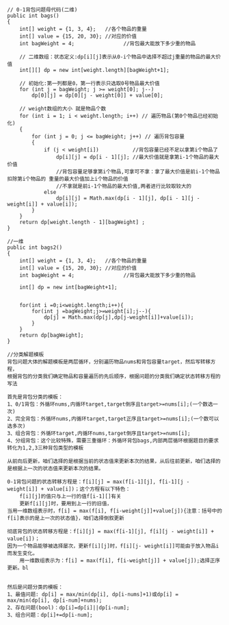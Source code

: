     // 0-1背包问题母代码(二维)
    public int bags()
    {
        int[] weight = {1, 3, 4};   //各个物品的重量
        int[] value = {15, 20, 30}; //对应的价值
        int bagWeight = 4;                //背包最大能放下多少重的物品

        // 二维数组：状态定义:dp[i][j]表示从0-i个物品中选择不超过j重量的物品的最大价值
        int[][] dp = new int[weight.length][bagWeight+1];

        // 初始化:第一列都是0，第一行表示只选取0号物品最大价值
        for (int j = bagWeight; j >= weight[0]; j--)
            dp[0][j] = dp[0][j - weight[0]] + value[0];

        // weight数组的大小 就是物品个数
        for (int i = 1; i < weight.length; i++) // 遍历物品(第0个物品已经初始化)
        {
            for (int j = 0; j <= bagWeight; j++) // 遍历背包容量
            {
                if (j < weight[i])           //背包容量已经不足以拿第i个物品了
                    dp[i][j] = dp[i - 1][j]; //最大价值就是拿第i-1个物品的最大价值
                    //背包容量足够拿第i个物品,可拿可不拿：拿了最大价值是前i-1个物品扣除第i个物品的 重量的最大价值加上i个物品的价值
                    //不拿就是前i-1个物品的最大价值,两者进行比较取较大的
                else
                    dp[i][j] = Math.max(dp[i - 1][j], dp[i - 1][j - weight[i]] + value[i]);
            }
        }
        return dp[weight.length - 1][bagWeight] ;
    }
                                                    
    //一维
    public int bags2()
    {
        int[] weight = {1, 3, 4};   //各个物品的重量
        int[] value = {15, 20, 30}; //对应的价值
        int bagWeight = 4;                //背包最大能放下多少重的物品

        int[] dp = new int[bagWeight+1];


        for(int i =0;i<weight.length;i++){
            for(int j =bagWeight;j>=weight[i];j--){
                dp[j] = Math.max(dp[j],dp[j-weight[i]]+value[i]);
            }
        }
        return dp[bagWeight];
    }
    
    //分类解题模板
    背包问题大体的解题模板是两层循环，分别遍历物品nums和背包容量target，然后写转移方程，
    根据背包的分类我们确定物品和容量遍历的先后顺序，根据问题的分类我们确定状态转移方程的写法

    首先是背包分类的模板：
    1、0/1背包：外循环nums,内循环target,target倒序且target>=nums[i];(一个数选一次)
    2、完全背包：外循环nums,内循环target,target正序且target>=nums[i];(一个数可以选多次)
    3、组合背包：外循环target,内循环nums,target倒序且target>=nums[i];
    4、分组背包：这个比较特殊，需要三重循环：外循环背包bags,内部两层循环根据题目的要求转化为1,2,3三种背包类型的模板
    
    从前向后更新，咱们选择的是根据当前的状态值来更新本次的结果，从后往前更新，咱们选择的是根据上一次的状态值来更新本次的结果。
    
    0-1背包问题的状态转移方程是：f[i][j] = max(f[i-1][j], f[i-1][j - weight[i]] + value[i])；这个方程有以下特色：
        f[i][j]的值只与上一行的值f[i-1][]有关
        更新f[i][j]时，要用到上一行的旧值，
    当用一维数组表示时，f[i] = max(f[i], f[i-weight[j]]+value[j]){注意：括号中的f[i]表示的是上一次的状态值}，咱们选择倒叙更新
    
    彻底背包的状态转移方程是：f[i][j] = max(f[i-1][j], f[i][j - weight[i]] + value[i])；
    因为一个物品能够被选择屡次，更新f[i][j]时，f[i][j- weight[i]]可能由于放入物品i而发生变化。
        用一维数组表示为：f[i] = max(f[i], f[i-weight[j]] + value[j]);选择正序更新。bl
    

    然后是问题分类的模板：
    1、最值问题: dp[i] = max/min(dp[i], dp[i-nums]+1)或dp[i] = max/min(dp[i], dp[i-num]+nums);
    2、存在问题(bool)：dp[i]=dp[i]||dp[i-num];
    3、组合问题：dp[i]+=dp[i-num];



